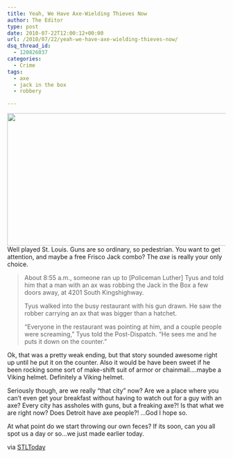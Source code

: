 ```yaml
---
title: Yeah, We Have Axe-Wielding Thieves Now
author: The Editor
type: post
date: 2010-07-22T12:00:12+00:00
url: /2010/07/22/yeah-we-have-axe-wielding-thieves-now/
dsq_thread_id:
  - 120826037
categories:
  - Crime
tags:
  - axe
  - jack in the box
  - robbery

---
```

<a rel="attachment wp-att-5750" href="http://punchingkitty.com/2010/07/22/yeah-we-have-axe-wielding-thieves-now/heres-johnny/"><img class="aligncenter size-full wp-image-5750" title="Heres-Johnny" src="http://media.punchingkitty.com/wordpress/2010/07/Heres-Johnny.jpg" alt="" width="600" height="305" /></a>Well played St. Louis. Guns are so ordinary, so pedestrian. You want to get attention, and maybe a free Frisco Jack combo? The _axe_ is really your only choice.

> About 8:55 a.m., someone ran up to [Policeman Luther] Tyus and told him that a man with an ax was robbing the Jack in the Box a few doors away, at 4201 South Kingshighway.
> 
> Tyus walked into the busy restaurant with his gun drawn. He saw the robber carrying an ax that was bigger than a hatchet.
> 
> &#8220;Everyone in the restaurant was pointing at him, and a couple people were screaming,&#8221; Tyus told the Post-Dispatch. &#8220;He sees me and he puts it down on the counter.&#8221;

Ok, that was a pretty weak ending, but that story sounded awesome right up until he put it on the counter. Also it would be have been sweet if he been rocking some sort of make-shift suit of armor or chainmail&#8230;.maybe a Viking helmet. Definitely a Viking helmet.

Seriously though, are we really &#8220;that city&#8221; now? Are we a place where you can&#8217;t even get your breakfast without having to watch out for a guy with an axe? Every city has assholes with guns, but a freaking axe?! Is that what we are right now? Does Detroit have axe people?! &#8230;God I hope so.

At what point do we start throwing our own feces? If its soon, can you all spot us a day or so&#8230;we just made earlier today.

via <a href="http://www.stltoday.com/news/local/crime-and-courts/article_b02e9780-94d4-11df-89d2-00127992bc8b.html" target="_blank">STLToday</a>